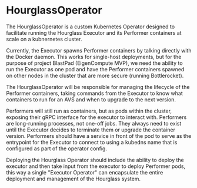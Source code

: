 # HourglassOperator

The HourglassOperator is a custom Kubernetes Operator designed to facilitate running the Hourglass Executor and its Performer containers at scale on a kubnernetes cluster.

Currently, the Executor spawns Performer containers by talking directly with the Docker daemon. This works for
single-host deployments, but for the purpose of project BlastPad (EigenCompute MVP), we need the ability to run the Executor
as one pod and have the Performer containers spawned on other nodes in the cluster that are more secure (running Bottlerocket).

The HourglassOperator will be responsible for managing the lifecycle of the Performer containers, taking commands from the Executor
to know what containers to run for an AVS and when to upgrade to the next version. 

Performers will still run as containers, but as pods within the cluster, exposing their gRPC interface for the executor
to interact with. Performers are long-running processes, not one-off jobs. They always need to exist until the Executor decides 
to terminate them or upgrade the container version. Performers should have a service in front of the pod to serve as the entrypoint
for the Executor to connect to using a kubedns name that is configured as part of the operator config.

Deploying the Hourglass Operator should include the ability to deploy the executor and then take input from the executor to 
deploy Performer pods, this way a single "Executor Operator" can encapsulate the entire deployment and management of the Hourglass system.
